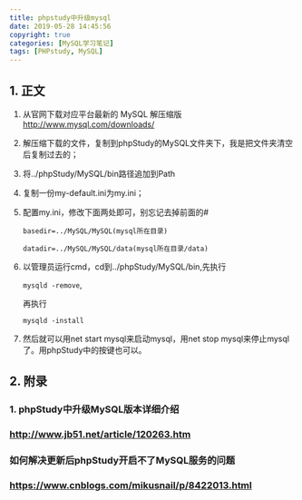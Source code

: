 ```yaml
---
title: phpstudy中升级mysql
date: 2019-05-28 14:45:56
copyright: true
categories: [MySQL学习笔记]
tags: [PHPstudy, MySQL]
---
```


## 1. 正文

1. 从官网下载对应平台最新的 MySQL 解压缩版 <http://www.mysql.com/downloads/>

   <!-- more -->

2. 解压缩下载的文件，复制到phpStudy的MySQL文件夹下，我是把文件夹清空后复制过去的；

3. 将../phpStudy/MySQL/bin路径追加到Path

4. 复制一份my-default.ini为my.ini；

5. 配置my.ini，修改下面两处即可，别忘记去掉前面的#

   `basedir=../MySQL/MySQL(mysql所在目录)`

   `datadir=../MySQL/MySQL/data(mysql所在目录/data)`

6. 以管理员运行cmd，cd到../phpStudy/MySQL/bin,先执行 

   `mysqld -remove`, 

   再执行

   `mysqld -install`

7. 然后就可以用net start mysql来启动mysql，用net stop mysql来停止mysql了。用phpStudy中的按键也可以。

## 2. 附录
### 1. phpStudy中升级MySQL版本详细介绍
### http://www.jb51.net/article/120263.htm
### 如何解决更新后phpStudy开启不了MySQL服务的问题
### https://www.cnblogs.com/mikusnail/p/8422013.html